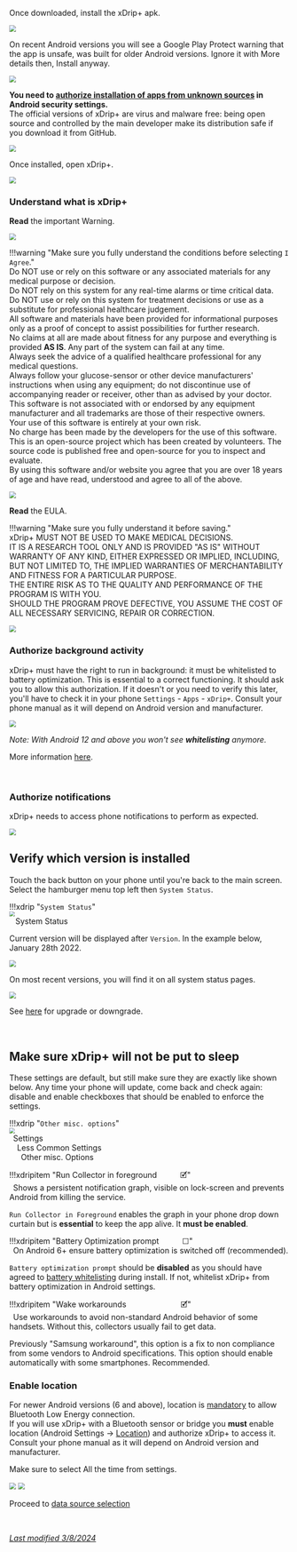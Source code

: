 Once downloaded, install the xDrip+ apk.

<img src="../images/Install02.png" style="zoom:75%;" />

On recent Android versions you will see a Google Play Protect warning that the app is unsafe, was built for older Android versions. Ignore it with More details then, Install anyway.

<img src="../images/Install01a.png" style="zoom:75%;" />

**You need to [authorize installation of apps from unknown sources](https://developer.android.com/distribute/marketing-tools/alternative-distribution#unknown-sources) in Android security settings.**  
The official versions of xDrip+ are virus and malware free: being open source and controlled by the main developer make its distribution safe if you download it from GitHub.

<img src="../images/Install04.png" style="zoom:75%;" />

Once installed, open xDrip+.

<img src="../images/Install03.png" style="zoom:75%;" />

### Understand what is xDrip+

**Read** the important Warning.  

<img src="../images/Install05.png" style="zoom:75%;" />

!!!warning "Make sure you fully understand the conditions before selecting `I Agree`."  
    Do NOT use or rely on this software or any associated materials for any medical purpose or decision.  
    Do NOT rely on this system for any real-time alarms or time critical data.  
    Do NOT use or rely on this system for treatment decisions or use as a substitute for professional healthcare judgement.  
    All software and materials have been provided for informational purposes only as a proof of concept to assist possibilities for further research.  
    No claims at all are made about fitness for any purpose and everything is provided **AS IS**. Any part of the system can fail at any time.  
    Always seek the advice of a qualified healthcare professional for any medical questions.  
    Always follow your glucose-sensor or other device manufacturers' instructions when using any equipment; do not discontinue use of accompanying reader or receiver, other than as advised by your doctor.  
    This software is not associated with or endorsed by any equipment manufacturer and all trademarks are those of their respective owners.  
    Your use of this software is entirely at your own risk.  
    No charge has been made by the developers for the use of this software.  
    This is an open-source project which has been created by volunteers. The source code is published free and open-source for you to inspect and evaluate.  
    By using this software and/or website you agree that you are over 18 years of age and have read, understood and agree to all of the above.

<img src="../images/Install06.png" style="zoom:75%;" />

</br>

**Read** the EULA.  

!!!warning "Make sure you fully understand it before saving."  
    xDrip+ MUST NOT BE USED TO MAKE MEDICAL DECISIONS.  
    IT IS A RESEARCH TOOL ONLY AND IS PROVIDED "AS IS" WITHOUT WARRANTY OF ANY KIND, EITHER EXPRESSED OR IMPLIED, INCLUDING, BUT NOT LIMITED TO, THE IMPLIED WARRANTIES OF MERCHANTABILITY AND FITNESS FOR A PARTICULAR PURPOSE.  
    THE ENTIRE RISK AS TO THE QUALITY AND PERFORMANCE OF THE PROGRAM IS WITH YOU.  
    SHOULD THE PROGRAM PROVE DEFECTIVE, YOU ASSUME THE COST OF ALL NECESSARY SERVICING, REPAIR OR CORRECTION.

<img src="../images/Install06a.png" style="zoom:75%;" />

</br>

### Authorize background activity

xDrip+ must have the right to run in background: it must be whitelisted to battery optimization. This is essential to a correct functioning. It should ask you to allow this authorization. If it doesn't or you need to verify this later, you'll have to check it in your phone `Settings` - `Apps` - `xDrip+`. Consult your phone manual as  it will depend on Android version and manufacturer.

<img src="../images/Install07.png" style="zoom:75%;" />

*Note: With Android 12 and above you won't see **whitelisting** anymore.*

More information [here](/troubleshoot/savings#apps-battery-savings).

</br>

### Authorize notifications

xDrip+ needs to access phone notifications to perform as expected.

<img src="../images/Install47.png" style="zoom:75%;" />

</br>

## Verify which version is installed

Touch the back button on your phone until you're back to the main screen. Select the hamburger menu top left then `System Status`.

!!!xdrip "`System Status`"  
    <img src="../../images/hamburger_menu.png" style="zoom:60%;" />  
    &ensp;  System Status

Current version will be displayed after `Version`. In the example below, January 28th 2022.

<img src="../../images/M-SS-Ver.png" style="zoom:75%;" />

On most recent versions, you will find it on all system status pages.

<img src="../../images/M-SS-Ver2.png" style="zoom:76%;" />

See [here](/use/update/) for upgrade or downgrade.

</br>

## Make sure xDrip+ will not be put to sleep

These settings are default, but still make sure they are exactly like shown below. Any time your phone will update, come back and check again: disable and enable checkboxes that should be enabled to enforce the settings.

!!!xdrip "`Other misc. options`"  
    <img src="../../images/hamburger_menu.png" style="zoom:60%;" />  
    &ensp;Settings  
    &emsp;Less Common Settings  
    &ensp;&emsp;Other misc. Options  

!!!xdripitem "Run Collector in foreground&emsp;&emsp;&emsp;🗹"  
    &ensp;Shows a persistent notification graph, visible on lock-screen and prevents Android from killing the service.

`Run Collector in Foreground` enables the graph in your phone drop down curtain but is **essential** to keep the app alive. It **must be enabled**.

!!!xdripitem "Battery Optimization prompt&emsp;&emsp;&emsp;☐"  
    &ensp;On Android 6+ ensure battery optimization is switched off (recommended).

`Battery optimization prompt` should be **disabled** as you should have agreed to [battery whitelisting](#authorize-background-activity) during install. If not, whitelist xDrip+ from battery optimization in Android settings.

!!!xdripitem "Wake workarounds&emsp;&emsp;&emsp;&emsp;&emsp;&emsp;&emsp;🗹"  
    &ensp;Use workarounds to avoid non-standard Android behavior of some handsets. Without this, collectors usually fail to get data.

Previously "Samsung workaround", this option is a fix to non compliance from some vendors to Android specifications. This option should enable automatically with some smartphones. Recommended.

### Enable location

For newer Android versions (6 and above), location is [mandatory](https://developer.android.com/training/location/permissions) to allow Bluetooth Low Energy connection.  
If you will use xDrip+ with a Bluetooth sensor or bridge you **must** enable location (Android Settings -> [Location](https://support.google.com/android/answer/3467281)) and authorize xDrip+ to access it. Consult your phone manual as it will depend on Android version and manufacturer.

Make sure to select All the time from settings.

<img src="../images/Install17a.png" style="zoom:75%;" />

<img src="../images/Install17.png" style="zoom:75%;" />

</br>

Proceed to [data source selection](/install/datasource)

</br>

[*Last modified 3/8/2024*](https://github.com/NightscoutFoundation/xDrip/releases/tag/2024.08.02)
